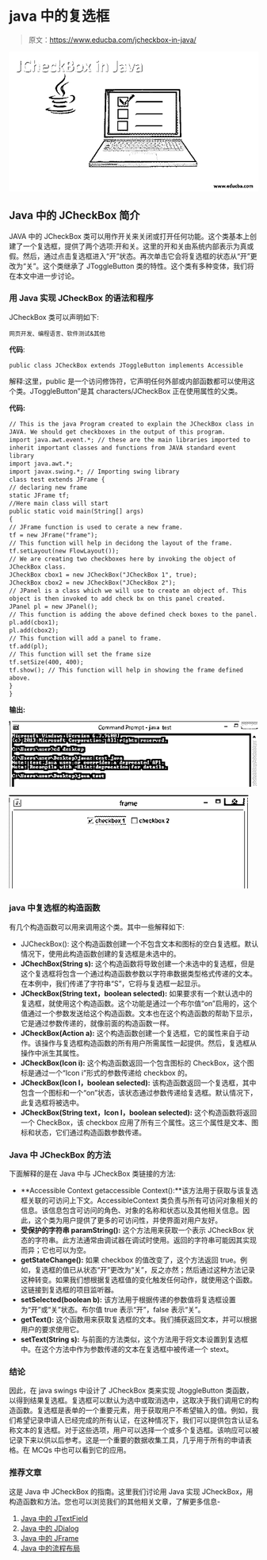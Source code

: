# java 中的复选框

> 原文：<https://www.educba.com/jcheckbox-in-java/>

![jecheckbox in java](img/2cec1854c211fff3e87dc25d6be6f3fe.png)



## Java 中的 JCheckBox 简介

JAVA 中的 JCheckBox 类可以用作开关来关闭或打开任何功能。这个类基本上创建了一个复选框，提供了两个选项:开和关。这里的开和关由系统内部表示为真或假。然后，通过点击复选框进入“开”状态。再次单击它会将复选框的状态从“开”更改为“关”。这个类继承了 JToggleButton 类的特性。这个类有多种变体，我们将在本文中进一步讨论。

### 用 Java 实现 JCheckBox 的语法和程序

JCheckBox 类可以声明如下:

<small>网页开发、编程语言、软件测试&其他</small>

**代码**:

```
public class JCheckBox extends JToggleButton implements Accessible
```

解释:这里，public 是一个访问修饰符，它声明任何外部或内部函数都可以使用这个类。JToggleButton”是其 characters/JCheckBox 正在使用属性的父类。

**代码:**

```
// This is the java Program created to explain the JCheckBox class in JAVA. We should get checkboxes in the output of this program.
import java.awt.event.*; // these are the main libraries imported to inherit important classes and functions from JAVA standard event library
import java.awt.*;
import javax.swing.*; // Importing swing library
class test extends JFrame {
// declaring new frame
static JFrame tf;
//Here main class will start
public static void main(String[] args)
{
// JFrame function is used to cerate a new frame.
tf = new JFrame("frame");
// This function will help in decidong the layout of the frame.
tf.setLayout(new FlowLayout());
// We are creating two checkboxes here by invoking the object of JCheckBox class.
JCheckBox cbox1 = new JCheckBox("JCheckBox 1", true);
JCheckBox cbox2 = new JCheckBox("JCheckBox 2");
// JPanel is a class which we will use to create an object of. This object is then invoked to add check bx on this panel created.
JPanel pl = new JPanel();
// This function is adding the above defined check boxes to the panel.
pl.add(cbox1);
pl.add(cbox2);
// This function will add a panel to frame.
tf.add(pl);
// This function will set the frame size
tf.setSize(400, 400);
tf.show(); // This function will help in showing the frame defined above.
}
}
```

**输出:**

![output1 checkbox java](img/831afad2258c391a04c76d7ff82adbcc.png)



![output2 checkbox java](img/a0f3a719d6e7480e4722078d3822b4f9.png)



### java 中复选框的构造函数

有几个构造函数可以用来调用这个类。其中一些解释如下:

*   JJCheckBox(): 这个构造函数创建一个不包含文本和图标的空白复选框。默认情况下，使用此构造函数创建的复选框是未选中的。
*   **JChechBox(String s):** 这个构造函数将导致创建一个未选中的复选框，但是这个复选框将包含一个通过构造函数参数以字符串数据类型格式传递的文本。在本例中，我们传递了字符串“S”，它将与复选框一起显示。
*   **JCheckBox(String text，boolean selected):** 如果要求有一个默认选中的复选框，就使用这个构造函数。这个功能是通过一个布尔值“on”启用的，这个值通过一个参数发送给这个构造函数。文本也在这个构造函数的帮助下显示，它是通过参数传递的，就像前面的构造函数一样。
*   **JCheckBox(Action a):** 这个构造函数创建一个复选框，它的属性来自于动作。该操作与复选框构造函数的所有用户所需属性一起提供。然后，复选框从操作中派生其属性。
*   **JCheckBox(Icon i):** 这个构造函数返回一个包含图标的 CheckBox，这个图标是通过一个“Icon i”形式的参数传递给 checkbox 的。
*   **JCheckBox(Icon I，boolean selected):** 该构造函数返回一个复选框，其中包含一个图标和一个“on”状态，该状态通过参数传递给复选框。默认情况下，此复选框将被选中。
*   **JCheckBox(String text，Icon I，boolean selected):** 这个构造函数将返回一个 CheckBox，该 checkbox 应用了所有三个属性。这三个属性是文本、图标和状态，它们通过构造函数参数传递。

### Java 中 JCheckBox 的方法

下面解释的是在 Java 中与 JCheckBox 类链接的方法:

*   **Accessible Context getaccessible Context():**该方法用于获取与该复选框关联的可访问上下文。AccessibleContext 类负责与所有可访问对象相关的信息。该信息包含可访问的角色、对象的名称和状态以及其他相关信息。因此，这个类为用户提供了更多的可访问性，并使界面对用户友好。
*   **受保护的字符串 paramString():** 这个方法用来获取一个表示 JCheckBox 状态的字符串。此方法通常由调试器在调试时使用。返回的字符串可能因其实现而异；它也可以为空。
*   **getStateChange():** 如果 checkbox 的值改变了，这个方法返回 true。例如，复选框的值已从状态“开”更改为“关”，反之亦然；然后通过这种方法记录这种转变。如果我们想根据复选框值的变化触发任何动作，就使用这个函数。这链接到复选框的项目监听器。
*   **setSelected(boolean b):** 该方法用于根据传递的参数值将复选框设置为“开”或“关”状态。布尔值 true 表示“开”，false 表示“关”。
*   **getText():** 这个函数用来获取复选框的文本。我们捕获返回文本，并可以根据用户的要求使用它。
*   **setText(String s):** 与前面的方法类似，这个方法用于将文本设置到复选框中。在这个方法中作为参数传递的文本在复选框中被传递一个 stext。

### 结论

因此，在 java swings 中设计了 JCheckBox 类来实现 JtoggleButton 类函数，以得到结果复选框。复选框可以默认为选中或取消选中，这取决于我们调用它的构造函数。复选框是表单的一个重要元素，用于获取用户不希望输入的值。例如，我们希望记录申请人已经完成的所有认证，在这种情况下，我们可以提供包含认证名称文本的复选框。对于这些选项，用户可以选择一个或多个复选框。该响应可以被记录下来以供以后参考。这是一个重要的数据收集工具，几乎用于所有的申请表格。在 MCQs 中也可以看到它的应用。

### 推荐文章

这是 Java 中 JCheckBox 的指南。这里我们讨论用 Java 实现 JCheckBox，用构造函数和方法。您也可以浏览我们的其他相关文章，了解更多信息-

1.  [Java 中的 JTextField](https://www.educba.com/jtextfield-in-java/)
2.  [Java 中的 JDialog](https://www.educba.com/jdialog-in-java/)
3.  [Java 中的 JFrame](https://www.educba.com/jframe-in-java/)
4.  [Java 中的流程布局](https://www.educba.com/flowlayout-in-java/)





